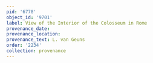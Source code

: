 ```yaml
---
pid: '6778'
object_id: '9701'
label: View of the Interior of the Colosseum in Rome
provenance_date:
provenance_location:
provenance_text: L. van Geuns
order: '2234'
collection: provenance
---
```

